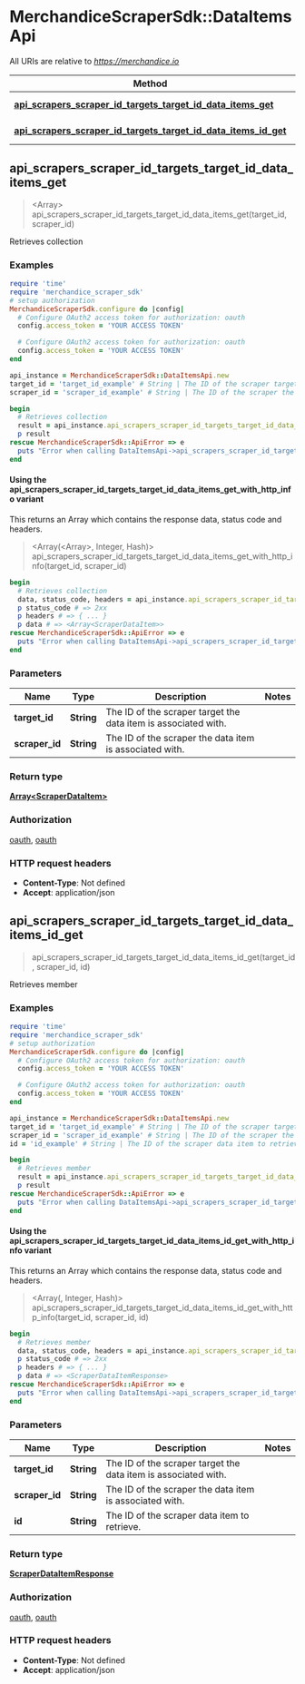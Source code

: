 # MerchandiceScraperSdk::DataItemsApi

All URIs are relative to *https://merchandice.io*

| Method | HTTP request | Description |
| ------ | ------------ | ----------- |
| [**api_scrapers_scraper_id_targets_target_id_data_items_get**](DataItemsApi.md#api_scrapers_scraper_id_targets_target_id_data_items_get) | **GET** /api/scrapers/{scraper_id}/targets/{target_id}/data_items | Retrieves collection |
| [**api_scrapers_scraper_id_targets_target_id_data_items_id_get**](DataItemsApi.md#api_scrapers_scraper_id_targets_target_id_data_items_id_get) | **GET** /api/scrapers/{scraper_id}/targets/{target_id}/data_items/{id} | Retrieves member |


## api_scrapers_scraper_id_targets_target_id_data_items_get

> <Array<ScraperDataItem>> api_scrapers_scraper_id_targets_target_id_data_items_get(target_id, scraper_id)

Retrieves collection

### Examples

```ruby
require 'time'
require 'merchandice_scraper_sdk'
# setup authorization
MerchandiceScraperSdk.configure do |config|
  # Configure OAuth2 access token for authorization: oauth
  config.access_token = 'YOUR ACCESS TOKEN'

  # Configure OAuth2 access token for authorization: oauth
  config.access_token = 'YOUR ACCESS TOKEN'
end

api_instance = MerchandiceScraperSdk::DataItemsApi.new
target_id = 'target_id_example' # String | The ID of the scraper target the data item is associated with.
scraper_id = 'scraper_id_example' # String | The ID of the scraper the data item is associated with.

begin
  # Retrieves collection
  result = api_instance.api_scrapers_scraper_id_targets_target_id_data_items_get(target_id, scraper_id)
  p result
rescue MerchandiceScraperSdk::ApiError => e
  puts "Error when calling DataItemsApi->api_scrapers_scraper_id_targets_target_id_data_items_get: #{e}"
end
```

#### Using the api_scrapers_scraper_id_targets_target_id_data_items_get_with_http_info variant

This returns an Array which contains the response data, status code and headers.

> <Array(<Array<ScraperDataItem>>, Integer, Hash)> api_scrapers_scraper_id_targets_target_id_data_items_get_with_http_info(target_id, scraper_id)

```ruby
begin
  # Retrieves collection
  data, status_code, headers = api_instance.api_scrapers_scraper_id_targets_target_id_data_items_get_with_http_info(target_id, scraper_id)
  p status_code # => 2xx
  p headers # => { ... }
  p data # => <Array<ScraperDataItem>>
rescue MerchandiceScraperSdk::ApiError => e
  puts "Error when calling DataItemsApi->api_scrapers_scraper_id_targets_target_id_data_items_get_with_http_info: #{e}"
end
```

### Parameters

| Name | Type | Description | Notes |
| ---- | ---- | ----------- | ----- |
| **target_id** | **String** | The ID of the scraper target the data item is associated with. |  |
| **scraper_id** | **String** | The ID of the scraper the data item is associated with. |  |

### Return type

[**Array&lt;ScraperDataItem&gt;**](ScraperDataItem.md)

### Authorization

[oauth](../README.md#oauth), [oauth](../README.md#oauth)

### HTTP request headers

- **Content-Type**: Not defined
- **Accept**: application/json


## api_scrapers_scraper_id_targets_target_id_data_items_id_get

> <ScraperDataItemResponse> api_scrapers_scraper_id_targets_target_id_data_items_id_get(target_id, scraper_id, id)

Retrieves member

### Examples

```ruby
require 'time'
require 'merchandice_scraper_sdk'
# setup authorization
MerchandiceScraperSdk.configure do |config|
  # Configure OAuth2 access token for authorization: oauth
  config.access_token = 'YOUR ACCESS TOKEN'

  # Configure OAuth2 access token for authorization: oauth
  config.access_token = 'YOUR ACCESS TOKEN'
end

api_instance = MerchandiceScraperSdk::DataItemsApi.new
target_id = 'target_id_example' # String | The ID of the scraper target the data item is associated with.
scraper_id = 'scraper_id_example' # String | The ID of the scraper the data item is associated with.
id = 'id_example' # String | The ID of the scraper data item to retrieve.

begin
  # Retrieves member
  result = api_instance.api_scrapers_scraper_id_targets_target_id_data_items_id_get(target_id, scraper_id, id)
  p result
rescue MerchandiceScraperSdk::ApiError => e
  puts "Error when calling DataItemsApi->api_scrapers_scraper_id_targets_target_id_data_items_id_get: #{e}"
end
```

#### Using the api_scrapers_scraper_id_targets_target_id_data_items_id_get_with_http_info variant

This returns an Array which contains the response data, status code and headers.

> <Array(<ScraperDataItemResponse>, Integer, Hash)> api_scrapers_scraper_id_targets_target_id_data_items_id_get_with_http_info(target_id, scraper_id, id)

```ruby
begin
  # Retrieves member
  data, status_code, headers = api_instance.api_scrapers_scraper_id_targets_target_id_data_items_id_get_with_http_info(target_id, scraper_id, id)
  p status_code # => 2xx
  p headers # => { ... }
  p data # => <ScraperDataItemResponse>
rescue MerchandiceScraperSdk::ApiError => e
  puts "Error when calling DataItemsApi->api_scrapers_scraper_id_targets_target_id_data_items_id_get_with_http_info: #{e}"
end
```

### Parameters

| Name | Type | Description | Notes |
| ---- | ---- | ----------- | ----- |
| **target_id** | **String** | The ID of the scraper target the data item is associated with. |  |
| **scraper_id** | **String** | The ID of the scraper the data item is associated with. |  |
| **id** | **String** | The ID of the scraper data item to retrieve. |  |

### Return type

[**ScraperDataItemResponse**](ScraperDataItemResponse.md)

### Authorization

[oauth](../README.md#oauth), [oauth](../README.md#oauth)

### HTTP request headers

- **Content-Type**: Not defined
- **Accept**: application/json

